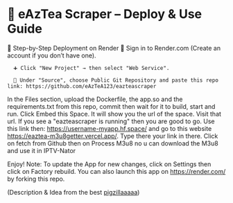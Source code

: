 # 📡 eAzTea Scraper – Deploy & Use Guide

🧩 Step-by-Step Deployment on Render
      🔐 Sign in to Render.com (Create an account if you don’t have one).
      
      ➕ Click "New Project" → then select "Web Service".
      
      🔗 Under "Source", choose Public Git Repository and paste this repo link: https://github.com/eAzTeA123/eazteascraper

In the Files section, upload the Dockerfile, the app.so and the requirements.txt from this repo, commit then wait for it to build, start and run.
Click Embed this Space. It will show you the url of the space. Visit that url. If you see a "eazteascraper is running" then you are good to go.
Use this link then: https://username-myapp.hf.space/ and go to this website https://eaztea-m3u8getter.vercel.app/.
Type there your link in there.
Click on fetch from Github then on Process M3u8 no u can download the M3u8 and use it in IPTV-Nator


Enjoy!
Note: To update the App for new changes, click on Settings then click on Factory rebuild.
      You can also launch this app on https://render.com/ by forking this repo. 





(Description & Idea from the best [pigzillaaaaa](https://github.com/pigzillaaaaa))
